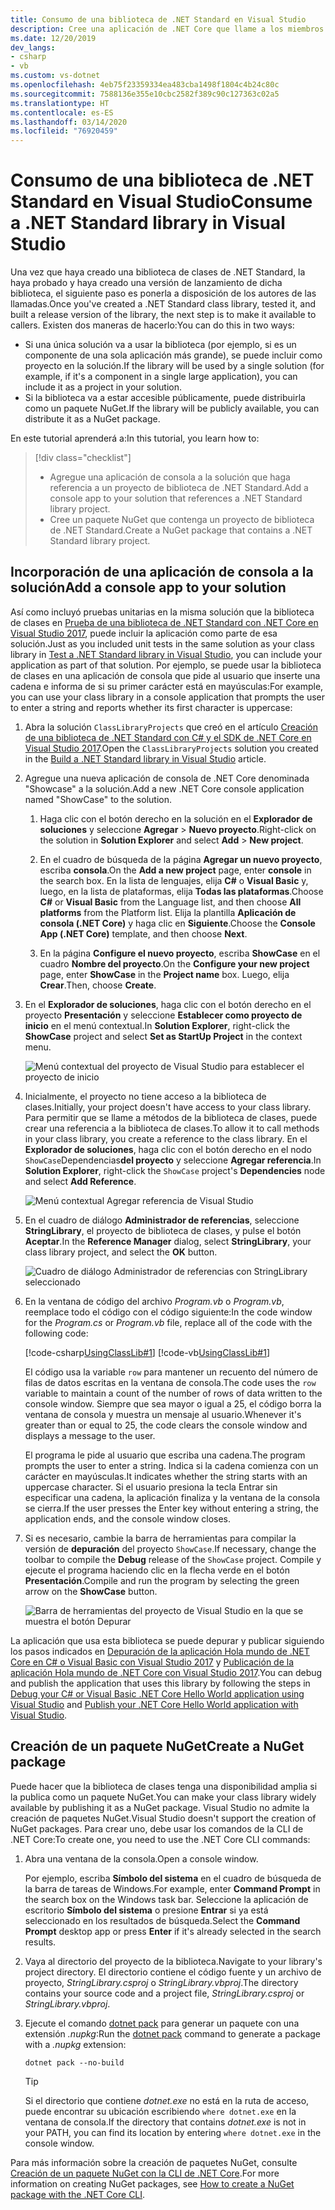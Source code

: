 ```yaml
---
title: Consumo de una biblioteca de .NET Standard en Visual Studio
description: Cree una aplicación de .NET Core que llame a los miembros de otra biblioteca de clases con Visual Studio 2019.
ms.date: 12/20/2019
dev_langs:
- csharp
- vb
ms.custom: vs-dotnet
ms.openlocfilehash: 4eb75f23359334ea483cba1498f1804c4b24c80c
ms.sourcegitcommit: 7588136e355e10cbc2582f389c90c127363c02a5
ms.translationtype: HT
ms.contentlocale: es-ES
ms.lasthandoff: 03/14/2020
ms.locfileid: "76920459"
---
```

# <a name="consume-a-net-standard-library-in-visual-studio"></a><span data-ttu-id="6913e-103">Consumo de una biblioteca de .NET Standard en Visual Studio</span><span class="sxs-lookup"><span data-stu-id="6913e-103">Consume a .NET Standard library in Visual Studio</span></span>

<span data-ttu-id="6913e-104">Una vez que haya creado una biblioteca de clases de .NET Standard, la haya probado y haya creado una versión de lanzamiento de dicha biblioteca, el siguiente paso es ponerla a disposición de los autores de las llamadas.</span><span class="sxs-lookup"><span data-stu-id="6913e-104">Once you've created a .NET Standard class library, tested it, and built a release version of the library, the next step is to make it available to callers.</span></span> <span data-ttu-id="6913e-105">Existen dos maneras de hacerlo:</span><span class="sxs-lookup"><span data-stu-id="6913e-105">You can do this in two ways:</span></span>

- <span data-ttu-id="6913e-106">Si una única solución va a usar la biblioteca (por ejemplo, si es un componente de una sola aplicación más grande), se puede incluir como proyecto en la solución.</span><span class="sxs-lookup"><span data-stu-id="6913e-106">If the library will be used by a single solution (for example, if it's a component in a single large application), you can include it as a project in your solution.</span></span>
- <span data-ttu-id="6913e-107">Si la biblioteca va a estar accesible públicamente, puede distribuirla como un paquete NuGet.</span><span class="sxs-lookup"><span data-stu-id="6913e-107">If the library will be publicly available, you can distribute it as a NuGet package.</span></span>

<span data-ttu-id="6913e-108">En este tutorial aprenderá a:</span><span class="sxs-lookup"><span data-stu-id="6913e-108">In this tutorial, you learn how to:</span></span>
> [!div class="checklist"]
>
> - <span data-ttu-id="6913e-109">Agregue una aplicación de consola a la solución que haga referencia a un proyecto de biblioteca de .NET Standard.</span><span class="sxs-lookup"><span data-stu-id="6913e-109">Add a console app to your solution that references a .NET Standard library project.</span></span>
> - <span data-ttu-id="6913e-110">Cree un paquete NuGet que contenga un proyecto de biblioteca de .NET Standard.</span><span class="sxs-lookup"><span data-stu-id="6913e-110">Create a NuGet package that contains a .NET Standard library project.</span></span>

## <a name="add-a-console-app-to-your-solution"></a><span data-ttu-id="6913e-111">Incorporación de una aplicación de consola a la solución</span><span class="sxs-lookup"><span data-stu-id="6913e-111">Add a console app to your solution</span></span>

<span data-ttu-id="6913e-112">Así como incluyó pruebas unitarias en la misma solución que la biblioteca de clases en [Prueba de una biblioteca de .NET Standard con .NET Core en Visual Studio 2017](testing-library-with-visual-studio.md), puede incluir la aplicación como parte de esa solución.</span><span class="sxs-lookup"><span data-stu-id="6913e-112">Just as you included unit tests in the same solution as your class library in [Test a .NET Standard library in Visual Studio](testing-library-with-visual-studio.md), you can include your application as part of that solution.</span></span> <span data-ttu-id="6913e-113">Por ejemplo, se puede usar la biblioteca de clases en una aplicación de consola que pide al usuario que inserte una cadena e informa de si su primer carácter está en mayúsculas:</span><span class="sxs-lookup"><span data-stu-id="6913e-113">For example, you can use your class library in a console application that prompts the user to enter a string and reports whether its first character is uppercase:</span></span>

1. <span data-ttu-id="6913e-114">Abra la solución `ClassLibraryProjects` que creó en el artículo [Creación de una biblioteca de .NET Standard con C# y el SDK de .NET Core en Visual Studio 2017](library-with-visual-studio.md).</span><span class="sxs-lookup"><span data-stu-id="6913e-114">Open the `ClassLibraryProjects` solution you created in the [Build a .NET Standard library in Visual Studio](library-with-visual-studio.md) article.</span></span>

1. <span data-ttu-id="6913e-115">Agregue una nueva aplicación de consola de .NET Core denominada "Showcase" a la solución.</span><span class="sxs-lookup"><span data-stu-id="6913e-115">Add a new .NET Core console application named "ShowCase" to the solution.</span></span>

   1. <span data-ttu-id="6913e-116">Haga clic con el botón derecho en la solución en el **Explorador de soluciones** y seleccione **Agregar** > **Nuevo proyecto**.</span><span class="sxs-lookup"><span data-stu-id="6913e-116">Right-click on the solution in **Solution Explorer** and select **Add** > **New project**.</span></span>

   1. <span data-ttu-id="6913e-117">En el cuadro de búsqueda de la página **Agregar un nuevo proyecto**, escriba **consola**.</span><span class="sxs-lookup"><span data-stu-id="6913e-117">On the **Add a new project** page, enter **console** in the search box.</span></span> <span data-ttu-id="6913e-118">En la lista de lenguajes, elija **C#** o **Visual Basic** y, luego, en la lista de plataformas, elija **Todas las plataformas**.</span><span class="sxs-lookup"><span data-stu-id="6913e-118">Choose **C#** or **Visual Basic** from the Language list, and then choose **All platforms** from the Platform list.</span></span> <span data-ttu-id="6913e-119">Elija la plantilla **Aplicación de consola (.NET Core)** y haga clic en **Siguiente**.</span><span class="sxs-lookup"><span data-stu-id="6913e-119">Choose the **Console App (.NET Core)** template, and then choose **Next**.</span></span>

   1. <span data-ttu-id="6913e-120">En la página **Configure el nuevo proyecto**, escriba **ShowCase** en el cuadro **Nombre del proyecto**.</span><span class="sxs-lookup"><span data-stu-id="6913e-120">On the **Configure your new project** page, enter **ShowCase** in the **Project name** box.</span></span> <span data-ttu-id="6913e-121">Luego, elija **Crear**.</span><span class="sxs-lookup"><span data-stu-id="6913e-121">Then, choose **Create**.</span></span>

1. <span data-ttu-id="6913e-122">En el **Explorador de soluciones**, haga clic con el botón derecho en el proyecto **Presentación** y seleccione **Establecer como proyecto de inicio** en el menú contextual.</span><span class="sxs-lookup"><span data-stu-id="6913e-122">In **Solution Explorer**, right-click the **ShowCase** project and select **Set as StartUp Project** in the context menu.</span></span>

   ![Menú contextual del proyecto de Visual Studio para establecer el proyecto de inicio](./media/consuming-library-with-visual-studio/set-startup-project-context-menu.png)

1. <span data-ttu-id="6913e-124">Inicialmente, el proyecto no tiene acceso a la biblioteca de clases.</span><span class="sxs-lookup"><span data-stu-id="6913e-124">Initially, your project doesn't have access to your class library.</span></span> <span data-ttu-id="6913e-125">Para permitir que se llame a métodos de la biblioteca de clases, puede crear una referencia a la biblioteca de clases.</span><span class="sxs-lookup"><span data-stu-id="6913e-125">To allow it to call methods in your class library, you create a reference to the class library.</span></span> <span data-ttu-id="6913e-126">En el **Explorador de soluciones**, haga clic con el botón derecho en el nodo `ShowCase`Dependencias**del proyecto** y seleccione **Agregar referencia**.</span><span class="sxs-lookup"><span data-stu-id="6913e-126">In **Solution Explorer**, right-click the `ShowCase` project's **Dependencies** node and select **Add Reference**.</span></span>

   ![Menú contextual Agregar referencia de Visual Studio](./media/consuming-library-with-visual-studio/add-reference-context-menu.png)

1. <span data-ttu-id="6913e-128">En el cuadro de diálogo **Administrador de referencias**, seleccione **StringLibrary**, el proyecto de biblioteca de clases, y pulse el botón **Aceptar**.</span><span class="sxs-lookup"><span data-stu-id="6913e-128">In the **Reference Manager** dialog, select **StringLibrary**, your class library project, and select the **OK** button.</span></span>

   ![Cuadro de diálogo Administrador de referencias con StringLibrary seleccionado](./media/consuming-library-with-visual-studio/manage-project-references.png)

1. <span data-ttu-id="6913e-130">En la ventana de código del archivo *Program.vb* o *Program.vb*, reemplace todo el código con el código siguiente:</span><span class="sxs-lookup"><span data-stu-id="6913e-130">In the code window for the *Program.cs* or *Program.vb* file, replace all of the code with the following code:</span></span>

   [!code-csharp[UsingClassLib#1](~/samples/snippets/csharp/getting_started/with_visual_studio_2017/showcase.cs)]
   [!code-vb[UsingClassLib#1](~/samples/snippets/core/tutorials/vb-library-with-visual-studio/showcase.vb)]

   <span data-ttu-id="6913e-131">El código usa la variable `row` para mantener un recuento del número de filas de datos escritas en la ventana de consola.</span><span class="sxs-lookup"><span data-stu-id="6913e-131">The code uses the `row` variable to maintain a count of the number of rows of data written to the console window.</span></span> <span data-ttu-id="6913e-132">Siempre que sea mayor o igual a 25, el código borra la ventana de consola y muestra un mensaje al usuario.</span><span class="sxs-lookup"><span data-stu-id="6913e-132">Whenever it's greater than or equal to 25, the code clears the console window and displays a message to the user.</span></span>

   <span data-ttu-id="6913e-133">El programa le pide al usuario que escriba una cadena.</span><span class="sxs-lookup"><span data-stu-id="6913e-133">The program prompts the user to enter a string.</span></span> <span data-ttu-id="6913e-134">Indica si la cadena comienza con un carácter en mayúsculas.</span><span class="sxs-lookup"><span data-stu-id="6913e-134">It indicates whether the string starts with an uppercase character.</span></span> <span data-ttu-id="6913e-135">Si el usuario presiona la tecla Entrar sin especificar una cadena, la aplicación finaliza y la ventana de la consola se cierra.</span><span class="sxs-lookup"><span data-stu-id="6913e-135">If the user presses the Enter key without entering a string, the application ends, and the console window closes.</span></span>

1. <span data-ttu-id="6913e-136">Si es necesario, cambie la barra de herramientas para compilar la versión de **depuración** del proyecto `ShowCase`.</span><span class="sxs-lookup"><span data-stu-id="6913e-136">If necessary, change the toolbar to compile the **Debug** release of the `ShowCase` project.</span></span> <span data-ttu-id="6913e-137">Compile y ejecute el programa haciendo clic en la flecha verde en el botón **Presentación**.</span><span class="sxs-lookup"><span data-stu-id="6913e-137">Compile and run the program by selecting the green arrow on the **ShowCase** button.</span></span>

   ![Barra de herramientas del proyecto de Visual Studio en la que se muestra el botón Depurar](./media/consuming-library-with-visual-studio/visual-studio-project-toolbar.png)

<span data-ttu-id="6913e-139">La aplicación que usa esta biblioteca se puede depurar y publicar siguiendo los pasos indicados en [Depuración de la aplicación Hola mundo de .NET Core en C# o Visual Basic con Visual Studio 2017](debugging-with-visual-studio.md) y [Publicación de la aplicación Hola mundo de .NET Core con Visual Studio 2017](publishing-with-visual-studio.md).</span><span class="sxs-lookup"><span data-stu-id="6913e-139">You can debug and publish the application that uses this library by following the steps in [Debug your C# or Visual Basic .NET Core Hello World application using Visual Studio](debugging-with-visual-studio.md) and [Publish your .NET Core Hello World application with Visual Studio](publishing-with-visual-studio.md).</span></span>

## <a name="create-a-nuget-package"></a><span data-ttu-id="6913e-140">Creación de un paquete NuGet</span><span class="sxs-lookup"><span data-stu-id="6913e-140">Create a NuGet package</span></span>

<span data-ttu-id="6913e-141">Puede hacer que la biblioteca de clases tenga una disponibilidad amplia si la publica como un paquete NuGet.</span><span class="sxs-lookup"><span data-stu-id="6913e-141">You can make your class library widely available by publishing it as a NuGet package.</span></span> <span data-ttu-id="6913e-142">Visual Studio no admite la creación de paquetes NuGet.</span><span class="sxs-lookup"><span data-stu-id="6913e-142">Visual Studio doesn't support the creation of NuGet packages.</span></span> <span data-ttu-id="6913e-143">Para crear uno, debe usar los comandos de la CLI de .NET Core:</span><span class="sxs-lookup"><span data-stu-id="6913e-143">To create one, you need to use the .NET Core CLI commands:</span></span>

1. <span data-ttu-id="6913e-144">Abra una ventana de la consola.</span><span class="sxs-lookup"><span data-stu-id="6913e-144">Open a console window.</span></span>

   <span data-ttu-id="6913e-145">Por ejemplo, escriba **Símbolo del sistema** en el cuadro de búsqueda de la barra de tareas de Windows.</span><span class="sxs-lookup"><span data-stu-id="6913e-145">For example, enter **Command Prompt** in the search box on the Windows task bar.</span></span> <span data-ttu-id="6913e-146">Seleccione la aplicación de escritorio **Símbolo del sistema** o presione **Entrar** si ya está seleccionado en los resultados de búsqueda.</span><span class="sxs-lookup"><span data-stu-id="6913e-146">Select the **Command Prompt** desktop app or press **Enter** if it's already selected in the search results.</span></span>

1. <span data-ttu-id="6913e-147">Vaya al directorio del proyecto de la biblioteca.</span><span class="sxs-lookup"><span data-stu-id="6913e-147">Navigate to your library's project directory.</span></span> <span data-ttu-id="6913e-148">El directorio contiene el código fuente y un archivo de proyecto, *StringLibrary.csproj* o *StringLibrary.vbproj*.</span><span class="sxs-lookup"><span data-stu-id="6913e-148">The directory contains your source code and a project file, *StringLibrary.csproj* or *StringLibrary.vbproj*.</span></span>

1. <span data-ttu-id="6913e-149">Ejecute el comando [dotnet pack](../tools/dotnet-pack.md) para generar un paquete con una extensión *.nupkg*:</span><span class="sxs-lookup"><span data-stu-id="6913e-149">Run the [dotnet pack](../tools/dotnet-pack.md) command to generate a package with a *.nupkg* extension:</span></span>

   ```dotnetcli
   dotnet pack --no-build
   ```

   > [!TIP]
   > <span data-ttu-id="6913e-150">Si el directorio que contiene *dotnet.exe* no está en la ruta de acceso, puede encontrar su ubicación escribiendo `where dotnet.exe` en la ventana de consola.</span><span class="sxs-lookup"><span data-stu-id="6913e-150">If the directory that contains *dotnet.exe* is not in your PATH, you can find its location by entering `where dotnet.exe` in the console window.</span></span>

<span data-ttu-id="6913e-151">Para más información sobre la creación de paquetes NuGet, consulte [Creación de un paquete NuGet con la CLI de .NET Core](../deploying/creating-nuget-packages.md).</span><span class="sxs-lookup"><span data-stu-id="6913e-151">For more information on creating NuGet packages, see [How to create a NuGet package with the .NET Core CLI](../deploying/creating-nuget-packages.md).</span></span>
